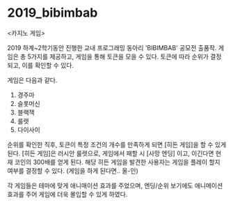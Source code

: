 # 2019_bibimbab

<카지노 게임>

2019 하계~2학기동안 진행한 교내 프로그래밍 동아리 'BIBIMBAB' 공모전 출품작.
게임은 총 5가지를 제공하고, 게임을 통해 토큰을 모을 수 있다.
토큰에 따라 순위가 결정되고, 이를 확인할 수 있다.

게임은 다음과 같다.
1. 경주마
2. 슬롯머신
3. 블랙잭
4. 룰렛
5. 다이사이

순위를 확인한 직후, 토큰이 특정 조건의 개수를 만족하게 되면 [히든 게임]을 할 수 있게 된다.
[히든 게임]은 러시안 룰렛으로, 게임에서 패할 시 [사망 엔딩] 이고, 이긴다면 현재 코인의 300배를 얻게 된다.
해당 히든 게임을 발견한 사용자는 게임을 플레이 할지 여부를 결정할 수 있다. (게임을 하게 된다면.. 올-인)

각 게임들은 테마에 맞게 애니매이션 효과를 주었으며, 엔딩/순위 보기에도 애니메이션 효과를 주어 게임에 더욱 몰입할 수 있게 하였다.

